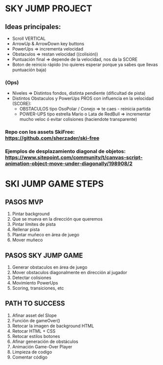 # SKY JUMP PROJECT

## Ideas principales:

- Scroll VERTICAL
- ArrowUp & ArrowDown key buttons
- PowerUps => incrementa velocidad
- Obstaculos => restan velocidad ((colisión))
- Puntuación final => depende de la velocidad, nos da la SCORE
- Boton de reinicio rápido (no quieres esperar porque ya sabes que llevas puntuación baja)

### (Ops)

- Niveles => Distintos fondos, distinta pendiente (dificultad de pista)
- Distintos Obstaculos y PowerUps PROS con influencia en la velocidad (SCORE):
  - OBSTACULOS tipo OsoPolar / Conejo => te caes - reinicia partida
  - POWER-UPS tipo estrella Mario o Lata de RedBull => incrementar mucho veloc ó evitar colisiones (haciendote transparente)

### Repo con los assets SkiFree: https://github.com/sherzader/ski-free

### Ejemplos de desplazamiento diagonal de objetos: https://www.sitepoint.com/community/t/canvas-script-animation-object-move-under-diagonally/198908/2

# SKI JUMP GAME STEPS

## PASOS MVP

1. Pintar background
2. Que se mueva en la dirección que queremos
3. Pintar límites de pista
4. Rellenar pista
5. Plantar muñeco en área de juego
6. Mover muñeco

## PASOS SKY JUMP GAME

1. Generar obstaculos en área de juego
2. Mover obstaculos diagonalmente en dirección al jugador
3. Detectar colisiones
4. Movimiento PowerUps
5. Scoring, transiciones, etc

## PATH TO SUCCESS

1. Afinar asset del Slope
2. Función de gameOver()
3. Retocar la imagen de background HTML
4. Retocar HTML + CSS
5. Retocar estilos botones
6. Afinar generación de obstáculos
7. Animación Game-Over Player
8. Limpieza de codigo
9. Comentar código
